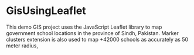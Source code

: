 # GisUsingLeaflet
This demo GIS project uses the JavaScript Leaflet library to map government school locations in the province of Sindh, Pakistan. Marker clusters extension is also used to map +42000 schools as accurately as 50 meter radius,
